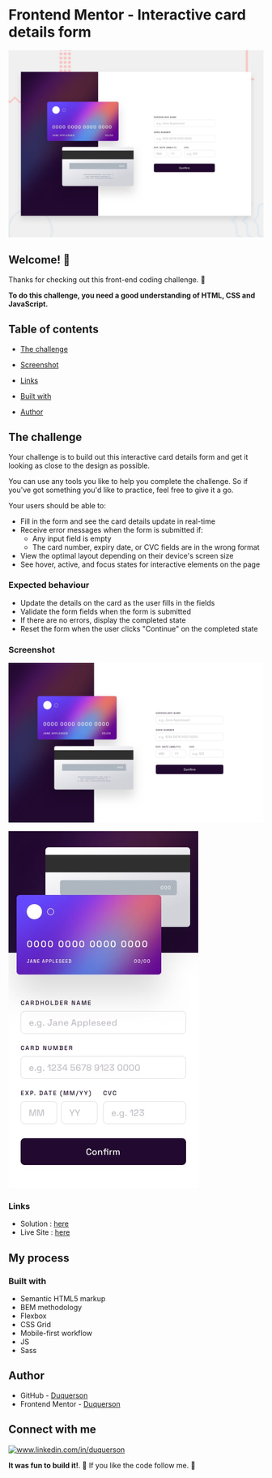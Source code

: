 # Frontend Mentor - Interactive card details form

![Design preview for the Interactive card details form coding challenge](./design/desktop-preview.jpg)

## Welcome! 👋

Thanks for checking out this front-end coding challenge. 🌱


**To do this challenge, you need a good understanding of HTML, CSS and JavaScript.**

## Table of contents

  - [The challenge](#the-challenge)
  - [Screenshot](#screenshot)
  - [Links](#links)
  - [Built with](#built-with)
  
- [Author](#author)

## The challenge

Your challenge is to build out this interactive card details form and get it looking as close to the design as possible.

You can use any tools you like to help you complete the challenge. So if you've got something you'd like to practice, feel free to give it a go.

Your users should be able to: 

- Fill in the form and see the card details update in real-time
- Receive error messages when the form is submitted if:
  - Any input field is empty
  - The card number, expiry date, or CVC fields are in the wrong format
- View the optimal layout depending on their device's screen size
- See hover, active, and focus states for interactive elements on the page

### Expected behaviour

- Update the details on the card as the user fills in the fields
- Validate the form fields when the form is submitted
- If there are no errors, display the completed state
- Reset the form when the user clicks "Continue" on the completed state








### Screenshot

![preview Desktop](./design/desktop-design.jpg)


![preview Mobile](./design/mobile-design.jpg)
### Links

- Solution : [here](https://github.com/duquerson/interative_card_form)
- Live Site : [here](https://interactivecardform.vercel.app)

## My process

### Built with

- Semantic HTML5 markup
- BEM methodology
- Flexbox
- CSS Grid
- Mobile-first workflow
- JS
- Sass

## Author

- GitHub - [Duquerson](https://github.com/stars/duquerson/lists/challenges-frontend)
- Frontend Mentor - [Duquerson](https://www.frontendmentor.io/profile/yeyosoto)

## Connect with me

<p align="left">
<a href="https://linkedin.com/in/duquerson" target="blank"><img align="center" src="https://raw.githubusercontent.com/rahuldkjain/github-profile-readme-generator/master/src/images/icons/Social/linked-in-alt.svg" alt="www.linkedin.com/in/duquerson" height="60" width="70" /></a>
</p>

**It was fun to build it!**. 🚀
If you like the code follow me. 👋
